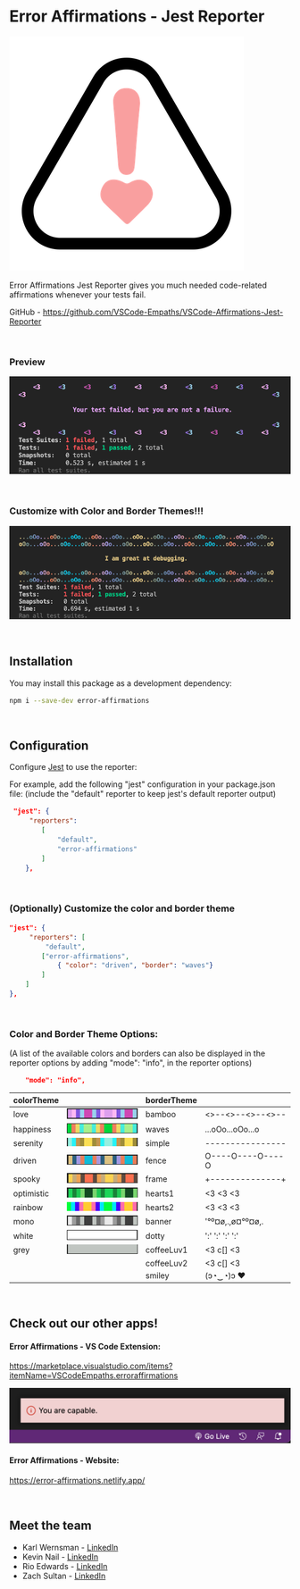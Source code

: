 # Error Affirmations - Jest Reporter

![Error-Affirmations Logo](./images/Error-Affirmations-Logo.png)

Error Affirmations Jest Reporter gives you much needed code-related affirmations whenever your tests fail.

GitHub - https://github.com/VSCode-Empaths/VSCode-Affirmations-Jest-Reporter

<br>

### **Preview**

![Jest Example Default](./images/Jest_Example_Default.png)

<br>

### Customize with **Color** and **Border** Themes!!!

![Jest Example Themes](./images/Jest_Example_Themes.png)

<br>

## **Installation**

You may install this package as a development dependency:

```bash
npm i --save-dev error-affirmations
```

<br>

## **Configuration**

Configure [Jest](https://facebook.github.io/jest/docs/en/configuration.html) to use the reporter:

For example, add the following "jest" configuration in your package.json file:
(include the "default" reporter to keep jest's default reporter output)

```json
 "jest": {
     "reporters":
        [
            "default",
            "error-affirmations"
        ]
    },
```

<br>

### (Optionally) Customize the **color** and **border** theme

```json
"jest": {
     "reporters": [
         "default",
        ["error-affirmations",
            { "color": "driven", "border": "waves"}
        ]
    ]
},
```

<br>

### **Color and Border Theme Options**:

(A list of the available colors and borders can also be displayed in the reporter options by adding "mode": "info", in the reporter options)

```json
    "mode": "info",
```

| colorTheme |                                                                            | borderTheme |                  |
| ---------- | -------------------------------------------------------------------------- | ----------- | ---------------- |
| love       | ![color-theme-love](./images/color-theme/color-theme-love.png)             | bamboo      | <>--<>--<>--<>-- |
| happiness  | ![color-theme-happiness](./images/color-theme/color-theme-happiness.png)   | waves       | ...oOo...oOo...o |
| serenity   | ![color-theme-serenity](./images/color-theme/color-theme-serenity.png)     | simple      | ---------------- |
| driven     | ![color-theme-driven](./images/color-theme/color-theme-driven.png)         | fence       | O----O----O----O |
| spooky     | ![color-theme-spooky](./images/color-theme/color-theme-spooky.png)         | frame       | +--------------+ |
| optimistic | ![color-theme-optimistic](./images/color-theme/color-theme-optimistic.png) | hearts1     | <3 <3 <3         |
| rainbow    | ![color-theme-rainbow](./images/color-theme/color-theme-rainbow.png)       | hearts2     | <3 <3 <3         |
| mono       | ![color-theme-mono](./images/color-theme/color-theme-mono.png)             | banner      | '°º¤ø,.,ø¤°º¤ø,. |
| white      | ![color-theme-white](./images/color-theme/color-theme-white.png)           | dotty       | ':' ':' ':' ':'  |
| grey       | ![color-theme-grey](./images/color-theme/color-theme-grey.png)             | coffeeLuv1  | <3 c[] <3        |
|            |                                                                            | coffeeLuv2  | <3 c[] <3        |
|            |                                                                            | smiley      | (ɔ◔‿◔)ɔ ♥        |

<br>

## **Check out our other apps!**

#### **Error Affirmations** - VS Code Extension:

https://marketplace.visualstudio.com/items?itemName=VSCodeEmpaths.erroraffirmations

![Error-Affirmations VSCode Extension](./images/notificationbar.png)

#### **Error Affirmations** - Website:

https://error-affirmations.netlify.app/

<br>

## **Meet the team**

-   Karl Wernsman - <a href="https://www.linkedin.com/in/karl-wernsman/" >LinkedIn</a>
-   Kevin Nail - <a href="https://www.linkedin.com/in/kevinnail/" >LinkedIn</a>
-   Rio Edwards - <a href="https://www.linkedin.com/in/rio-edwards/" >LinkedIn</a>
-   Zach Sultan - <a href="https://www.linkedin.com/in/zachary-sultan/" >LinkedIn</a>
